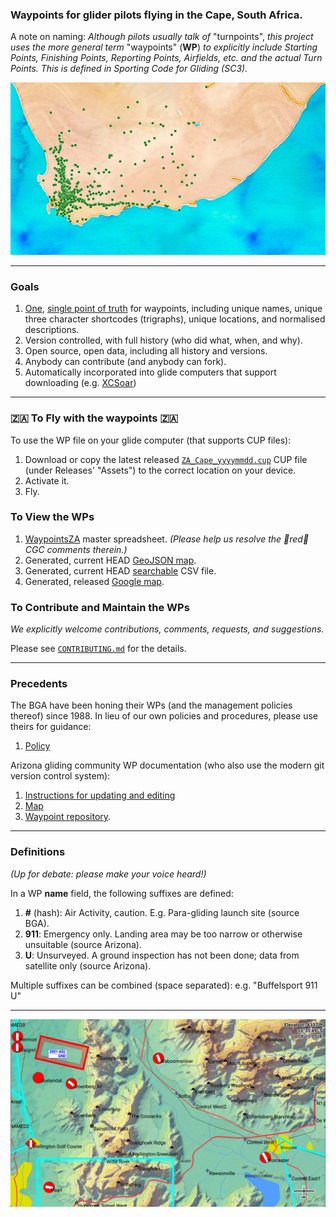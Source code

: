 ### Waypoints for glider pilots flying in the Cape, South Africa.

A note on naming:
*Although pilots usually talk of* "turnpoints", *this project uses the more general term*
"waypoints" (**WP**) *to explicitly include Starting Points, Finishing Points, Reporting Points, 
Airfields, etc. and the actual Turn Points. This is defined in Sporting Code for Gliding (SC3).*

![ZA_Cape waypoints](img/ZA.jpg "ZA_Cape waypoints")

---
### Goals
1. [One](https://xkcd.com/927/), [single point of truth](https://en.wikipedia.org/wiki/Single_source_of_truth)
for waypoints, including unique names, unique three character shortcodes (trigraphs),
unique locations, and normalised descriptions.
2. Version controlled, with full history (who did what, when, and why).
3. Open source, open data, including all history and versions.
4. Anybody can contribute (and anybody can fork).
5. Automatically incorporated into glide computers that support downloading (e.g. 
[XCSoar](https://github.com/XCSoar/xcsoar-data-content/tree/master/waypoints-special))

---
### :south_africa: To Fly with the waypoints :south_africa:
To use the WP file on your glide computer (that supports CUP files):

1. Download or copy the latest released [`ZA_Cape_yyyymmdd.cup`](../../releases/latest)
   CUP file (under Releases' "Assets") to the correct location on your device.
2. Activate it.
3. Fly.

### To View the WPs
1. [WaypointsZA](https://docs.google.com/spreadsheets/d/13YJ6NrfoLhxTgeO8fi1aIT0n_nm4z0_ixXWjndgwzjE/edit#gid=364570956) master spreadsheet. 
*(Please help us resolve the 🔺red🔺 CGC comments therein.)*
2. Generated, current HEAD [GeoJSON map](https://gist.github.com/csindle/736c3658c29ba2a29abffdc2917e1839).
3. Generated, current HEAD [searchable](https://gist.github.com/csindle/86d782cc0405dd54a80eecc3838ffe83) CSV file.
4. Generated, released [Google map](https://www.google.com/maps/d/u/0/edit?mid=1OdQ9Jp9IcUgXAMa7qQpaBRQReOhAuitc&usp=sharing).

### To Contribute and Maintain the WPs
*We explicitly welcome contributions, comments, requests, and suggestions.*

Please see [`CONTRIBUTING.md`](CONTRIBUTING.md) for the details.

---
### Precedents
The BGA have been honing their WPs (and the management policies thereof) since 1988.
In lieu of our own policies and procedures, please use theirs for guidance:

1. [Policy](http://www.newportpeace.co.uk/turningpoints.htm)

Arizona gliding community WP documentation (who also use the modern git version control system):

1. [Instructions for updating and editing](https://docs.google.com/presentation/d/1pMjyXVpgSP-2waq6FuD5_nyMrU_6ApVSMYG6YpMSBvM/edit?usp=sharing)
1. [Map](https://www.google.com/maps/d/u/0/edit?mid=1kHawbgbNa_hPMl5rvOVMP27UdMX1PvQ_&ll=32.39213804431958%2C-111.49211784793266&z=11)
1. [Waypoint repository](https://github.com/DavisChappins/AZTurnpoints).


---
### Definitions
*(Up for debate: please make your voice heard!)*

In a WP **name** field, the following suffixes are defined:

1. **#** (hash): Air Activity, caution.  E.g. Para-gliding launch site (source BGA).
2. **911**: Emergency only. Landing area may be too narrow or otherwise unsuitable (source Arizona).
3. **U**: Unsurveyed.  A ground inspection has not been done; data from satellite only (source Arizona).

Multiple suffixes can be combined (space separated): e.g. "Buffelsport 911 U"

---
![XCSoar screenshot](img/XCSoar.jpg "XCSoar screenshot")

